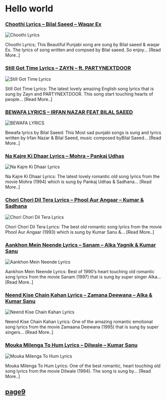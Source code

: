 # Hello world

### [Choothi Lyrics – Bilal Saeed – Waqar Ex](http://catchylyrics.net/2017/03/choothi-lyrics-bilal-saeed-waqar-ex/)
![Choothi Lyrics](http://catchylyrics.net/wp-content/uploads/2017/03/Choothi-Lyrics.jpg)

Choothi Lyrics; This Beautiful Punjabi song are sung by Bilal saeed & waqar Ex.
The lyrics of song written and compsed by Bilal saeed. So enjoy… [Read More..]

### [Still Got Time Lyrics – ZAYN – ft. PARTYNEXTDOOR](http://catchylyrics.net/2017/03/still-got-time-lyrics-zayn/)
![Still Got Time Lyrics](http://catchylyrics.net/wp-content/uploads/2017/03/still-got-time-zayn-lyrics.jpg)

Still Got Time Lyrics: The latest lovely amazing English song lyrics that is sung by
Zayn and PARTYNEXTDOOR. This song start touching hearts of people… [Read More..]

### [BEWAFA LYRICS – IRFAN NAZAR FEAT BILAL SAEED](http://catchylyrics.net/2017/03/bewafa-lyrics-bilal-saeed/)
![BEWAFA LYRICS](http://catchylyrics.net/wp-content/uploads/2017/03/BEWAFA-LYRICS.jpg)

Bewafa lyrics by Bilal Saeed: This Most sad punjabi songs is sung and lyrics written
by Irfan Nazar & Bilal Saeed, music composed byBilal Saeed… [Read More..]

### [Na Kajre Ki Dhaar Lyrics – Mohra – Pankaj Udhas](http://catchylyrics.net/2017/03/na-kajre-ki-dhaar-lyrics/)
![Na Kajre Ki Dhaar Lyrics](http://catchylyrics.net/wp-content/uploads/2017/03/Na-Kajre-Ki-Dhar-lyrics.jpg)

Na Kajre Ki Dhaar Lyrics: The latest lovely romantic old song lyrics from the movie Mohra
(1994) which is sung by Pankaj Udhas & Sadhana… [Read More..]

### [Chori Chori Dil Tera Lyrics – Phool Aur Angaar – Kumar & Sadhana](http://catchylyrics.net/2017/03/chori-chori-dil-tera-lyrics/)
![Chori Chori Dil Tera Lyrics](http://catchylyrics.net/wp-content/uploads/2017/03/Chori-Chori-Dil-Tera-Lyrics.jpg)

Chori Chori Dil Tera Lyrics: The best old romantic song lyrics from the movie Phool Aur Angaar
(1993) which is sung by Kumar Sanu &… [Read More..]

### [Aankhon Mein Neende Lyrics – Sanam – Alka Yagnik & Kumar Sanu](http://catchylyrics.net/2017/03/aankhon-mein-neende-lyrics/)
![Aankhon Mein Neende Lyrics](http://catchylyrics.net/wp-content/uploads/2017/03/Aakhon-Mein-Lyrics.jpg)

Aankhon Mein Neende Lyrics: Best of 1990’s heart touching old romantic song lyrics
from the movie Sanam (1997) that is sung by super singer Alka… [Read More..]

### [Neend Kise Chain Kahan Lyrics – Zamana Deewana – Alka & Kumar Sanu](http://catchylyrics.net/2017/03/neend-kise-chain-kahan-lyrics/)
![Neend Kise Chain Kahan Lyrics](http://catchylyrics.net/wp-content/uploads/2017/03/Neend-Kise-Chain-Kahan-Lyrics.jpg)

Neend Kise Chain Kahan Lyrics: One of the amazing romantic emotional song lyrics from the movie
Zamaana Deewana (1995) that is sung by super singers… [Read More..]

### [Mouka Milenga To Hum Lyrics – Dilwale – Kumar Sanu](http://catchylyrics.net/2017/03/mouka-milenga-to-hum-lyrics/)
![Mouka Milenga To Hum Lyrics](http://catchylyrics.net/wp-content/uploads/2017/03/Mouka-Milenga-To-Hum-Lyrics.jpg)

Mouka Milenga To Hum Lyrics: One of the best romantic, heart touching old song lyrics
from the movie Dilwale (1994). The song is sung by… [Read More..]

## [page9](https://github.com/howdyhacks/catchylyrics/blob/master/page9)

